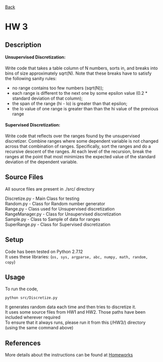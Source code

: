 [Back](../)
# HW 3

## Description

#### Unsupervised Discretization: 
Write code that takes a table column of N numbers, sorts in, and breaks into bins of size approximately sqrt(N). Note that these breaks have to satisfy the following sanity rules: <br />

- no range contains too few numbers (sqrt(N));
- each range is different to the next one by some epsilon value (0.2 * standard deviation of that column);
- the span of the range (hi - lo) is greater than that epsilon;
- the lo value of one range is greater than than the hi value of the previous range

#### Supervised Discretization: 
Write code that reflects over the ranges found by the unsupervised discretizer. Combine ranges where some dependent variable is not changed across that combination of ranges. Specifically, sort the ranges and do a recursive descent of the ranges. At each level of the recursion, break the ranges at the point that most minimizes the expected value of the standard deviation of the dependent variable.<br />

## Source Files
All source files are present in ./src/ directory <br />

Discretize.py - Main Class for testing <br />
Random.py - Class for Random number generator <br />
Range.py - Class used for Unsupervised discretization <br />
RangeManager.py - Class for Unsupervised discretization  <br />
Sample.py - Class to Sample of data for ranges <br />
SuperRange.py - Class for Supervised discretization  <br />

## Setup
Code has been tested on Python 2.7.12 <br />
It uses these libraries: (`os, sys, argparse, abc, numpy, math, random, copy`)

## Usage
To run the code,

`python src/Discretize.py`

It generates random data each time and then tries to discretize it. <br />
It uses some source files from HW1 and HW2. Those paths have been included wherever required<br />
To ensure that it always runs, please run it from this (/HW3/) directory (using the same command above)<br />

## References

More details about the instructions can be found at [Homeworks](https://txt.github.io/fss17/homeworks)
